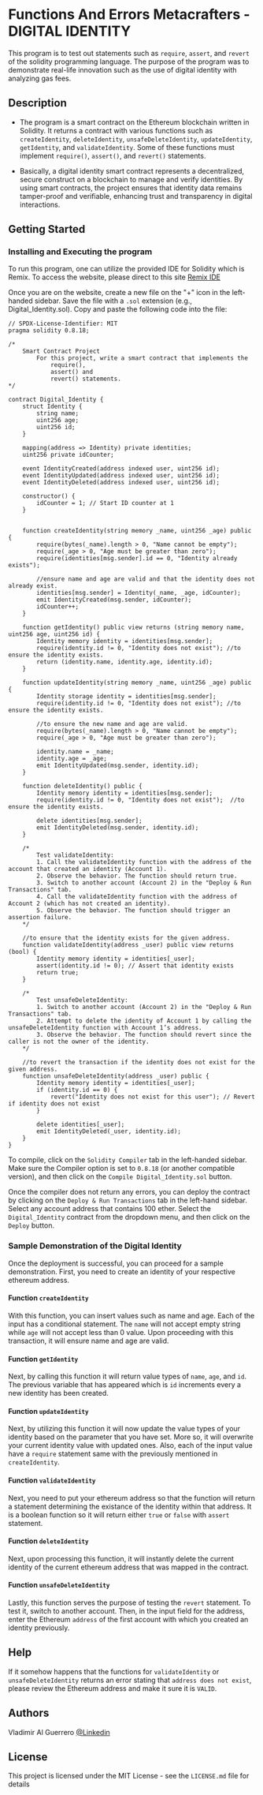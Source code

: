 # Functions And Errors Metacrafters - DIGITAL IDENTITY

This program is to test out statements such as `require`, `assert`, and `revert` of the solidity programming language. The purpose of the program was to demonstrate real-life innovation such as the use of digital identity with analyzing gas fees.

## Description

-  The program is a smart contract on the Ethereum blockchain written in Solidity. It returns a contract with various functions such as `createIdentity`, `deleteIdentity`, `unsafeDeleteIdentity`, `updateIdentity`, `getIdentity`, and `validateIdentity`. Some of these functions must implement `require()`, `assert()`, and `revert()` statements.

-  Basically, a digital identity smart contract represents a decentralized, secure construct on a blockchain to manage and verify identities. By using smart contracts, the project ensures that identity data remains tamper-proof and verifiable, enhancing trust and transparency in digital interactions.

## Getting Started

### Installing and Executing the program

To run this program, one can utilize the provided IDE for Solidity which is Remix. To access the website, please direct to this site [Remix IDE](https://remix.ethereum.org/)

Once you are on the website, create a new file on the "+" icon in the left-handed sidebar. Save the file with a `.sol` extension (e.g., Digital_Identity.sol). Copy and paste the following code into the file:

```solidity
// SPDX-License-Identifier: MIT
pragma solidity 0.8.18;

/*
    Smart Contract Project
        For this project, write a smart contract that implements the 
            require(), 
            assert() and 
            revert() statements.
*/

contract Digital_Identity {
    struct Identity {
        string name;
        uint256 age;
        uint256 id;
    }

    mapping(address => Identity) private identities;
    uint256 private idCounter;

    event IdentityCreated(address indexed user, uint256 id);
    event IdentityUpdated(address indexed user, uint256 id);
    event IdentityDeleted(address indexed user, uint256 id);

    constructor() {
        idCounter = 1; // Start ID counter at 1
    }

    
    function createIdentity(string memory _name, uint256 _age) public {
        require(bytes(_name).length > 0, "Name cannot be empty");
        require(_age > 0, "Age must be greater than zero");
        require(identities[msg.sender].id == 0, "Identity already exists");

        //ensure name and age are valid and that the identity does not already exist.
        identities[msg.sender] = Identity(_name, _age, idCounter);
        emit IdentityCreated(msg.sender, idCounter);
        idCounter++;
    }

    function getIdentity() public view returns (string memory name, uint256 age, uint256 id) {
        Identity memory identity = identities[msg.sender];
        require(identity.id != 0, "Identity does not exist"); //to ensure the identity exists.
        return (identity.name, identity.age, identity.id);
    }

    function updateIdentity(string memory _name, uint256 _age) public {
        Identity storage identity = identities[msg.sender];
        require(identity.id != 0, "Identity does not exist"); //to ensure the identity exists.

        //to ensure the new name and age are valid.
        require(bytes(_name).length > 0, "Name cannot be empty");
        require(_age > 0, "Age must be greater than zero");

        identity.name = _name;
        identity.age = _age;
        emit IdentityUpdated(msg.sender, identity.id);
    }

    function deleteIdentity() public {
        Identity memory identity = identities[msg.sender];
        require(identity.id != 0, "Identity does not exist");  //to ensure the identity exists.

        delete identities[msg.sender];
        emit IdentityDeleted(msg.sender, identity.id);
    }

    /*
        Test validateIdentity:
        1. Call the validateIdentity function with the address of the account that created an identity (Account 1).
        2. Observe the behavior. The function should return true.
        3. Switch to another account (Account 2) in the "Deploy & Run Transactions" tab.
        4. Call the validateIdentity function with the address of Account 2 (which has not created an identity).
        5. Observe the behavior. The function should trigger an assertion failure.
    */

    //to ensure that the identity exists for the given address.
    function validateIdentity(address _user) public view returns (bool) {
        Identity memory identity = identities[_user];
        assert(identity.id != 0); // Assert that identity exists
        return true;
    }

    /*
        Test unsafeDeleteIdentity:
        1. Switch to another account (Account 2) in the "Deploy & Run Transactions" tab.
        2. Attempt to delete the identity of Account 1 by calling the unsafeDeleteIdentity function with Account 1’s address.
        3. Observe the behavior. The function should revert since the caller is not the owner of the identity.
    */

    //to revert the transaction if the identity does not exist for the given address.
    function unsafeDeleteIdentity(address _user) public {
        Identity memory identity = identities[_user];
        if (identity.id == 0) {
            revert("Identity does not exist for this user"); // Revert if identity does not exist
        }

        delete identities[_user];
        emit IdentityDeleted(_user, identity.id);
    }
}
```

To compile, click on the `Solidity Compiler` tab in the left-handed sidebar. Make sure the Compiler option is set to `0.8.18` (or another compatible version), and then click on the `Compile Digital_Identity.sol` button.

Once the compiler does not return any errors, you can deploy the contract by clicking on the `Deploy & Run Transactions` tab in the left-hand sidebar. Select any account address that contains 100 ether. Select the `Digital_Identity` contract from the dropdown menu, and then click on the `Deploy` button. 

### Sample Demonstration of the Digital Identity

Once the deployment is successful, you can proceed for a sample demonstration. First, you need to create an identity of your respective ethereum address.

#### Function `createIdentity`

With this function, you can insert values such as name and age. Each of the input has a conditional statement. The `name` will not accept empty string while `age` will not accept less than 0 value. Upon proceeding with this transaction, it will ensure name and age are valid.

#### Function `getIdentity`

Next, by calling this function it will return value types of `name`, `age`, and `id`. The previous variable that has appeared which is `id` increments every a new identity has been created.

#### Function `updateIdentity`

Next, by utilizing this function it will now update the value types of your identity based on the parameter that you have set. More so, it will overwrite your current identity value with updated ones. Also, each of the input value have a `require` statement same with the previously mentioned in `createIdentity`.

#### Function `validateIdentity`

Next, you need to put your ethereum address so that the function will return a statement determining the existance of the identity within that address. It is a boolean function so it will return either `true` or `false` with `assert` statement.

#### Function `deleteIdentity`

Next, upon processing this function, it will instantly delete the current identity of the current ethereum address that was mapped in the contract.

#### Function `unsafeDeleteIdentity`

Lastly, this function serves the purpose of testing the `revert` statement. To test it, switch to another account. Then, in the input field for the address, enter the Ethereum `address` of the first account with which you created an identity previously.

## Help

If it somehow happens that the functions for `validateIdentity` or `unsafeDeleteIdentity` returns an error stating that `address does not exist`, please review the Ethereum address and make it sure it is `VALID`.

## Authors

Vladimir Al Guerrero
[@Linkedin](https://www.linkedin.com/in/vladimir-al-guerrero-178b6a24b/)

## License

This project is licensed under the MIT License - see the `LICENSE.md` file for details
